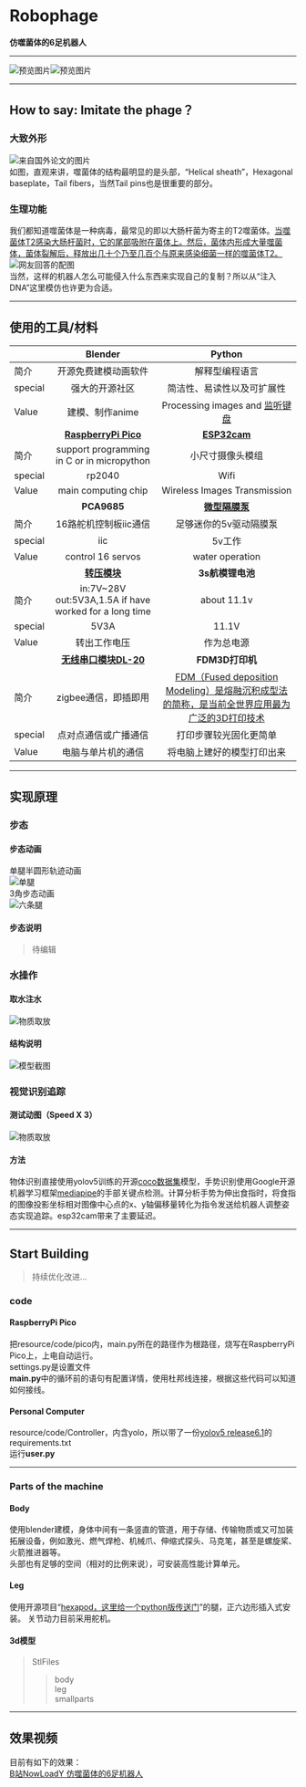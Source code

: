 # Robophage  
**仿噬菌体的6足机器人**  
***
![预览图片](Pictures/预览图2.png)![预览图片](Pictures/预览图1.png)    
***
## How to say: Imitate the phage？  
### 大致外形  
![来自国外论文的图片](Pictures/bacteriophage2.jpg)   
如图，直观来讲，噬菌体的结构最明显的是头部，“Helical sheath”，Hexagonal baseplate，Tail fibers，当然Tail pins也是很重要的部分。  
### 生理功能
我们都知道噬菌体是一种病毒，最常见的即以大肠杆菌为寄主的T2噬菌体。[当噬菌体T2感染大肠杆菌时，它的尾部吸附在菌体上。然后，菌体内形成大量噬菌体，菌体裂解后，释放出几十个乃至几百个与原来感染细菌一样的噬菌体T2。](http://zhidao.baidu.com/question/370795825/answer/3064369381)  
![网友回答的配图](https://iknow-pic.cdn.bcebos.com/c8177f3e6709c93d6c95af16913df8dcd00054ef)  
当然，这样的机器人怎么可能侵入什么东西来实现自己的复制？所以从“注入DNA”这里模仿也许更为合适。  
***
## 使用的工具/材料  
|       |**Blender**|**Python**|
|:----- |:-----:|:----:|
|简介   |开源免费建模动画软件|解释型编程语言|
|special|强大的开源社区|简洁性、易读性以及可扩展性|
|Value  |建模、制作anime|Processing images and [监听键盘](https://blog.csdn.net/coco56/article/details/107847467) |
|       |**[RaspberryPi Pico](https://pico.org.cn/)**|**[ESP32cam](https://docs.ai-thinker.com/esp32-cam)**|
|简介    |support programming in C or in micropython|小尺寸摄像头模组 |
|special|rp2040|Wifi|
|Value  |main computing chip|Wireless Images Transmission|
|       |**PCA9685**|**[微型隔膜泵](https://m.tb.cn/h.fEWZDlZ?tk=fhnS2oLF5j6)**|
|简介    |16路舵机控制板iic通信|足够迷你的5v驱动隔膜泵|
|special|iic|5v工作|
|Value  |control 16 servos|water operation|
|       |**[转压模块](https://m.tb.cn/h.fvNk34G?tk=g5z52MGwKzn)**|**3s航模锂电池**|
|简介    |in:7V~28V out:5V3A,1.5A if have worked for a long time|about 11.1v|
|special|5V3A|11.1V|
|Value  |转出工作电压|作为总电源|
|       |**[无线串口模块DL-20](https://item.taobao.com/item.htm?spm=a230r.1.14.24.12c4259eXgpoSP&id=573882263589&ns=1&abbucket=4#detail)**|**FDM3D打印机**|
|简介    |zigbee通信，即插即用|[FDM（Fused deposition Modeling）是熔融沉积成型法的简称，是当前全世界应用最为广泛的3D打印技术](https://zhuanlan.zhihu.com/p/392174214)|
|special|点对点通信或广播通信|打印步骤较光固化更简单|
|Value  |电脑与单片机的通信|将电脑上建好的模型打印出来|  
***
## 实现原理  
### 步态  
#### 步态动画  
单腿半圆形轨迹动画  
![单腿](Pictures/单腿动.gif)  
3角步态动画  
![六条腿](Pictures/6腿动.gif)  
#### 步态说明  
> 待编辑  
### 水操作  
#### 取水注水  
![物质取放](Pictures/吸水吐水.gif)  
#### 结构说明  
![模型截图](Pictures/简易水循环系统.png)
### 视觉识别追踪  
#### 测试动图（Speed X 3）  
![物质取放](Pictures/图像识别手势控制.gif)  
#### 方法  
物体识别直接使用yolov5训练的开源[coco数据集](https://blog.csdn.net/qq_41185868/article/details/82939959)模型，手势识别使用Google开源机器学习框架[mediapipe](https://mediapipe.dev/)的手部关键点检测。计算分析手势为伸出食指时，将食指的图像投影坐标相对图像中心点的x、y轴偏移量转化为指令发送给机器人调整姿态实现追踪。esp32cam带来了主要延迟。  
***
## Start Building  
> 持续优化改进...  
### code  
#### RaspberryPi Pico  
  把resource/code/pico内，main.py所在的路径作为根路径，烧写在RaspberryPi Pico上，上电自动运行。  
settings.py是设置文件  
**main.py**中的循环前的语句有配置详情，使用杜邦线连接，根据这些代码可以知道如何接线。  
#### Personal Computer  
  resource/code/Controller，内含yolo，所以带了一份[yolov5 release6.1](https://github.com/ultralytics/yolov5/releases/tag/v6.1)的requirements.txt  
  运行**user.py**
***
### Parts of the machine  
#### Body  
使用blender建模，身体中间有一条竖直的管道，用于存储、传输物质或又可加装拓展设备，例如激光、燃气焊枪、机械爪、伸缩式探头、马克笔，甚至是螺旋桨、火箭推进器等。  
头部也有足够的空间（相对的比例来说），可安装高性能计算单元。  
#### Leg  
使用开源项目“[hexapod，这里给一个python版传送门](https://github.com/ViolinLee/PiHexa18)”的腿，正六边形插入式安装。
关节动力目前采用舵机。  
#### 3d模型  
> StlFiles  
>> body  
>> leg  
>> smallparts  
***
## 效果视频  
目前有如下的效果：  
[B站NowLoadY 仿噬菌体的6足机器人](https://www.bilibili.com/video/BV1Ng41197Ls?share_source=copy_web)  
